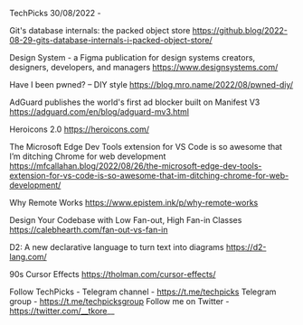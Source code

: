 TechPicks 30/08/2022 -

Git's database internals: the packed object store
https://github.blog/2022-08-29-gits-database-internals-i-packed-object-store/

Design System - a Figma publication for design systems creators, designers, developers, and managers
https://www.designsystems.com/

Have I been pwned? – DIY style
https://blog.mro.name/2022/08/pwned-diy/

AdGuard publishes the world's first ad blocker built on Manifest V3
https://adguard.com/en/blog/adguard-mv3.html

Heroicons 2.0
https://heroicons.com/

The Microsoft Edge Dev Tools extension for VS Code is so awesome that I’m ditching Chrome for web development
https://mfcallahan.blog/2022/08/26/the-microsoft-edge-dev-tools-extension-for-vs-code-is-so-awesome-that-im-ditching-chrome-for-web-development/

Why Remote Works
https://www.epistem.ink/p/why-remote-works

Design Your Codebase with Low Fan-out, High Fan-in Classes
https://calebhearth.com/fan-out-vs-fan-in

D2: A new declarative language to turn text into diagrams
https://d2-lang.com/

90s Cursor Effects
https://tholman.com/cursor-effects/

Follow TechPicks -
Telegram channel - https://t.me/techpicks
Telegram group - https://t.me/techpicksgroup
Follow me on Twitter - https://twitter.com/__tkore__
